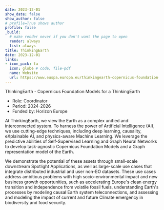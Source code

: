```yaml
---
date: 2023-12-01
show_date: false
show_author: false
# profile=True shows author
profile: false    
_build:
  # make render never if you don't want the page to open
  render: always
  list: always
title: ThinkingEarth
date: 2023-12-01
links:
- icon_pack: fa
  icon: globe # code, file-pdf
  name: Website
  url: https://www.euspa.europa.eu/thinkingearth-copernicus-foundation-models-thinking-earth 
---
```


ThinkingEarth - Copernicus Foundation Models for a ThinkingEarth 

- Role:       Coordinator 
- Period:     2024-2026
- Funded by:  Horizon Europe

<!--more-->

At ThinkingEarth, we view the Earth as a complex unified and interconnected system. To harness the power of Artificial Intelligence (AI), we use cutting-edge techniques, including deep learning, causality, eXplainable AI, and physics-aware Machine Learning. We leverage the predictive abilities of Self-Supervised Learning and Graph Neural Networks to develop task-agnostic Copernicus Foundation Models and a Graph representation model of the Earth. 

We demonstrate the potential of these assets through small-scale downstream Spotlight Applications, as well as large-scale use cases that integrate distributed industrial and user non-EO datasets. These use cases address ambitious problems with high socio-environmental impact and new business growth opportunities, such as accelerating Europe's clean energy transition and independence from volatile fossil fuels, understanding Earth's processes by modeling causal Earth system teleconnections, and assessing and modeling the impact of current and future Climate emergency in biodiversity and food security.
